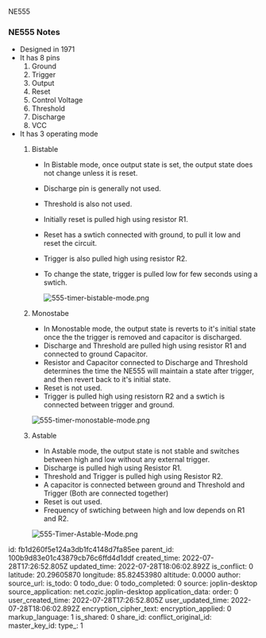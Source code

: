 NE555

### NE555 Notes

- Designed in 1971
- It has 8 pins
	1. Ground
	2. Trigger
	3. Output
	4. Reset
	5. Control Voltage
	6. Threshold
	7. Discharge
	8. VCC
- It has 3 operating mode
	1. Bistable 
		- In Bistable mode, once output state is set, the output state does not change unless it is reset.
		- Discharge pin is generally not used.
		- Threshold is also not used.
		- Initially reset is pulled high using resistor R1.
		- Reset has a swtich connected with ground, to pull it low and reset the circuit.
		- Trigger is also pulled high using resistor R2.
		- To change the state, trigger is pulled low for few seconds using a swtich.
	
			![555-timer-bistable-mode.png](:/855a6dfcce6a43e1bbd9f787dc2719a7)

	2. Monostabe
		- In Monostable mode, the output state is reverts to it's initial state once the the trigger is removed and  capacitor is discharged.
		- Discharge and Threshold are pulled high using resistor R1 and connected to ground  Capacitor.
		- Resistor and Capacitor connected to Discharge and Threshold determines the time the NE555 will maintain a state after trigger, and then revert back to it's initial state.
		- Reset is not used.
		- Trigger is pulled high using resistorn R2 and a swtich is connected between trigger and ground.
		
		![555-timer-monostable-mode.png](:/ce1433908f654790b540e9bd8cc80503)

	3. Astable
		- In Astable mode, the output state is not stable and switches between high and low without any external trigger.
		- Discharge is pulled high using Resistor R1.
		- Threshold and Trigger is pulled high using Resistor R2.
		- A capacitor is connected between ground and Threshold and Trigger (Both are connected together)
		- Reset is out used.
		- Frequency of swtiching between high and low depends on R1 and R2.

		![555-Timer-Astable-Mode.png](:/3118222a4b214235834bff5b1ed5d131)



id: fb1d260f5e124a3db1fc4148d7fa85ee
parent_id: 100b9d83e01c43879cb76c6ffd4d1ddf
created_time: 2022-07-28T17:26:52.805Z
updated_time: 2022-07-28T18:06:02.892Z
is_conflict: 0
latitude: 20.29605870
longitude: 85.82453980
altitude: 0.0000
author: 
source_url: 
is_todo: 0
todo_due: 0
todo_completed: 0
source: joplin-desktop
source_application: net.cozic.joplin-desktop
application_data: 
order: 0
user_created_time: 2022-07-28T17:26:52.805Z
user_updated_time: 2022-07-28T18:06:02.892Z
encryption_cipher_text: 
encryption_applied: 0
markup_language: 1
is_shared: 0
share_id: 
conflict_original_id: 
master_key_id: 
type_: 1
